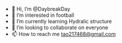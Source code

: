 - 👋 Hi, I’m @DaybreakDay
- 👀 I’m interested in football
- 🌱 I’m currently learning Hydralic structure
- 💞️ I’m looking to collaborate on everyone
- 📫 How to reach me tao217468@gmail.com

<!---
DaybreakDay/DaybreakDay is a ✨ special ✨ repository because its `README.md` (this file) appears on your GitHub profile.
You can click the Preview link to take a look at your changes.
--->

